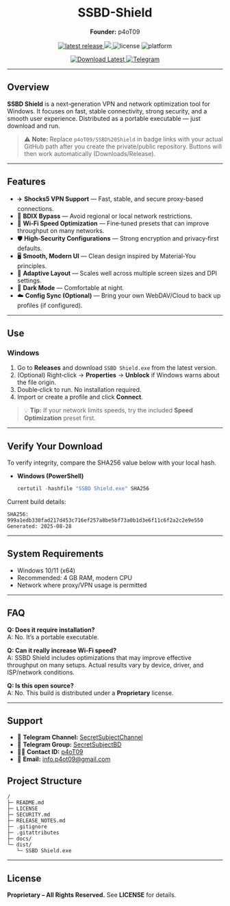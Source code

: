 <div align="center">

# SSBD-Shield

**Founder:** p4oT09

<!-- Badges (replace p4oT09/SSBD%20Shield after creating your GitHub repo) -->
<a href="https://img.shields.io/github/downloads/p4oT09/SSBD-Shield/total?style=for-the-badge">
  <img src="https://img.shields.io/github/v/release/p4oT09/SSBD-Shield?style=for-the-badge" alt="latest release">
</a>
<a href="https://github.com/p4oT09/SSBD%20Shield/releases">
  <img src="https://img.shields.io/github/downloads/p4oT09/SSBD-Shield/total?style=for-the-badge">
</a>
<img src="https://img.shields.io/badge/license-Proprietary-informational?style=for-the-badge" alt="license">
<img src="https://img.shields.io/badge/platform-Windows-blue?style=for-the-badge" alt="platform">

<!-- CTA buttons -->
<p>
  <a href="https://github.com/p4oT09/SSBD%20Shield/releases/latest">
    <img src="https://img.shields.io/badge/⬇️%20Download-Latest-2ea44f?style=for-the-badge" alt="Download Latest">
  </a>
  <a href="https://t.me/SecretSubjectChannel" target="_blank">
    <img src="https://img.shields.io/badge/Telegram-Channel-28a8ea?style=for-the-badge&logo=telegram&logoColor=white" alt="Telegram">
  </a>
</p>

</div>

---

## Overview
**SSBD Shield** is a next‑generation VPN and network optimization tool for Windows. It focuses on fast, stable connectivity, strong security, and a smooth user experience. Distributed as a portable executable — just download and run.

> ⚠️ **Note:** Replace `p4oT09/SSBD%20Shield` in badge links with your actual GitHub path after you create the private/public repository. Buttons will then work automatically (Downloads/Release).

---

## Features
- ✈️ **Shocks5 VPN Support** — Fast, stable, and secure proxy-based connections.
- 🧭 **BDIX Bypass** — Avoid regional or local network restrictions.
- 🚀 **Wi‑Fi Speed Optimization** — Fine‑tuned presets that can improve throughput on many networks.
- 🛡️ **High‑Security Configurations** — Strong encryption and privacy‑first defaults.
- 🖥️ **Smooth, Modern UI** — Clean design inspired by Material‑You principles.
- 🎨 **Adaptive Layout** — Scales well across multiple screen sizes and DPI settings.
- 🌙 **Dark Mode** — Comfortable at night.
- ☁️ **Config Sync (Optional)** — Bring your own WebDAV/Cloud to back up profiles (if configured).

---

## Use
### Windows
1. Go to **Releases** and download `SSBD Shield.exe` from the latest version.
2. (Optional) Right‑click → **Properties** → **Unblock** if Windows warns about the file origin.
3. Double‑click to run. No installation required.
4. Import or create a profile and click **Connect**.

> 💡 **Tip:** If your network limits speeds, try the included **Speed Optimization** preset first.

---

## Verify Your Download
To verify integrity, compare the SHA256 value below with your local hash.

- **Windows (PowerShell)**
  ```powershell
  certutil -hashfile "SSBD Shield.exe" SHA256
  ```

Current build details:
```
SHA256: 999a1edb330fad217d453c716ef257a8be5bf73a0b1d3e6f11c6f2a2c2e9e550
Generated: 2025-08-28
```

---

## System Requirements
- Windows 10/11 (x64)
- Recommended: 4 GB RAM, modern CPU
- Network where proxy/VPN usage is permitted

---

## FAQ
**Q: Does it require installation?**  
A: No. It’s a portable executable.

**Q: Can it really increase Wi‑Fi speed?**  
A: SSBD Shield includes optimizations that may improve effective throughput on many setups. Actual results vary by device, driver, and ISP/network conditions.

**Q: Is this open source?**  
A: No. This build is distributed under a **Proprietary** license.

---


## Support
- 📢 **Telegram Channel:** [SecretSubjectChannel](https://t.me/SecretSubjectChannel)
- 👥 **Telegram Group:** [SecretSubjectBD](https://t.me/SecretSubjectBD)
- 🧑‍💻 **Contact ID:** [p4oT09](https://t.me/p4oT09)
- 📧 **Email:** info.p4ot09@gmail.com

## Project Structure
```
/
├─ README.md
├─ LICENSE
├─ SECURITY.md
├─ RELEASE_NOTES.md
├─ .gitignore
├─ .gitattributes
├─ docs/
└─ dist/
   └─ SSBD Shield.exe
```

---

## License
**Proprietary – All Rights Reserved.** See **LICENSE** for details.
